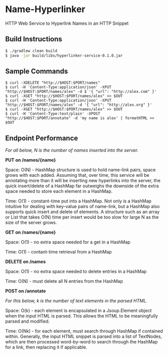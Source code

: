 # Name-Hyperlinker
HTTP Web Service to Hyperlink Names in an HTTP Snippet

## Build Instructions
```bash
$ ./gradlew clean build
$ java -jar build/libs/hyperlinker-service-0.1.0.jar
```

## Sample Commands
```
$ curl -XDELETE "http://$HOST:$PORT/names"
$ curl -H 'Content-Type:application/json' -XPUT "http://$HOST:$PORT/names/alex" -d $ '{ "url": "http://alex.com" }'
$ curl -XGET "http://$HOST:$PORT/names/alex" >> $OUT
$ curl -H 'Content-Type:application/json' -XPUT "http://$HOST:$PORT/names/alex" -d '{ "url": "http://alex.org" }'
$ curl -XGET "http://$HOST:$PORT/names/alex" >> $OUT
$ curl -H 'Content-Type:text/plain' -XPOST "http://$HOST:$PORT/annotate" -d 'my name is alex' | formatHTML >> $OUT
```

## Endpoint Performance

_For all below, N is the number of names inserted into the server._

**PUT on /names/{name}**

Space: O(N) - HashMap structure is used to hold name-link pairs, space grows with each added. Assuming that, over time, this service will be annotating more than it will be inserting new hyperlinks into the server, the quick insert/delete of a HashMap far outweighs the downside of the extra space needed to store each element in a HashMap.

Time: O(1) - constant-time put into a HashMap. Not only is a HashMap intuitive for dealing with key-value pairs of name-link, but a HashMap also supports quick insert and delete of elements. A structure such as an array or List that takes O(N) time per insert would be too slow for large N as the size of the server grows.

**GET on /names/{name}**

Space: O(1) - no extra space needed for a get in a HashMap

Time: O(1) - contant-time retrieval from a HashMap

**DELETE on /names**

Space: O(1) - no extra space needed to delete entries in a HashMap

Time: O(N) - must delete all N entries from the HashMap

**POST on /annotate**

_For this below, k is the number of text elements in the parsed HTML._

Space: O(k) - each element is encapsulated in a Jsoup.Element object when the input HTML is parsed. This allows the HTML to be meaningfully parsed and modified.

Time: O(Nk) - for each element, must search through HashMap if contained within. Generally, the input HTML snippet is parsed into a list of TextNodes, which are then processed word-by-word to search through the HashMap for a link, then replacing it if applicable. 
